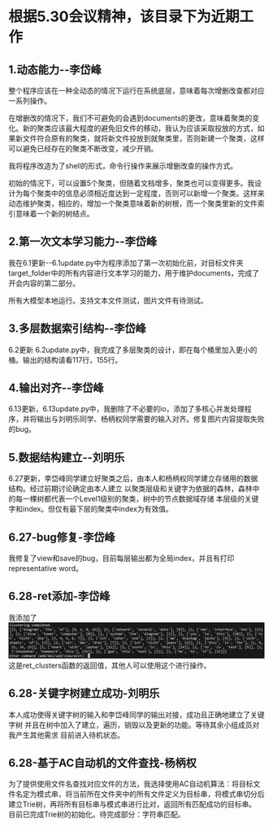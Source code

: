 # 根据5.30会议精神，该目录下为近期工作

##  1.动态能力--李岱峰

整个程序应该在一种全动态的情况下运行在系统底层，意味着每次增删改查都对应一系列操作。

在增删改的情况下，我们不可避免的会遇到documents的更改，意味着聚类的变化。新的聚类应该最大程度的避免旧文件的移动，我认为应该采取投放的方式，如果新文件符合原有的聚类，就将新文件投放到就聚类里，否则新建一个聚类，这样可以避免已经存在的聚类不断改变，减少开销。

我将程序改造为了shell的形式，命令行操作来展示增删改查的操作方式。


初始的情况下，可以设置5个聚类，但随着文档增多，聚类也可以变得更多。我设计为每个聚类中的信息必须相近度达到一定程度，否则可以新增一个聚类。这样来动态维护聚类，相应的，增加一个聚类意味着新的树根，而一个聚类里新的文件索引意味着一个新的树结点。

##  2.第一次文本学习能力--李岱峰

我在6.1更新--6.1update.py中为程序添加了第一次初始化前，对目标文件夹target_folder中的所有内容进行文本学习的能力，用于维护documents，完成了开会内容的第二部分。

所有大模型本地运行。支持文本文件测试，图片文件有待测试。

##  3.多层数据索引结构--李岱峰

6.2更新 6.2update.py中，我完成了多层聚类的设计，即在每个桶里加入更小的桶。输出的结构请看117行，155行。

## 4.输出对齐--李岱峰

6.13更新，6.13update.py中，我删除了不必要的io，添加了多核心并发处理程序，并将输出与刘明乐同学、杨柄权同学需要的输入对齐。修复图片内容提取失败的bug。

## 5.数据结构建立--刘明乐

6.27更新，李岱峰同学建立好聚类之后，由本人和杨柄权同学建立存储用的数据结构。经过前期讨论确定由本人建立
以聚类层级和关键字为依据的森林，森林中的每一棵树都代表一个Level1级别的聚类，树中的节点数据域存储
本层级的关键字和index。但仅有最下层的聚类中index为有效值。

## 6.27-bug修复-李岱峰

我修复了view和save的bug，目前每层输出都为全局index，并且有打印representative word。

## 6.28-ret添加-李岱峰

我添加了
![通用返回接口](./src/通用返回接口.png)
这是ret_clusters函数的返回值，其他人可以使用这个进行操作。

## 6.28-关键字树建立成功-刘明乐

本人成功使得关键字树的输入和李岱峰同学的输出对接，成功且正确地建立了关键字树
并且在树中加入了建立，遍历，销毁以及更新的功能。等待其余小组成员对我产生其他需求
目前进入待机状态。

## 6.28-基于AC自动机的文件查找-杨柄权

为了提供使用文件名查找对应文件的方法，我选择使用AC自动机算法：将目标文件名定为模式串，将当前所在文件夹中的所有文件定义为目标串，将模式串切分后建立Trie树，再将所有目标串与模式串进行比对，返回所有匹配成功的目标串。
目前已完成Trie树的初始化。待完成部分：字符串匹配。